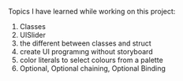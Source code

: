 Topics I have learned while working on this project:

1. Classes
2. UISlider
3. the different between classes and struct
4. create UI programıng without storyboard
5. color literals to select colours from a palette
6. Optional, Optional chaining, Optional Binding

